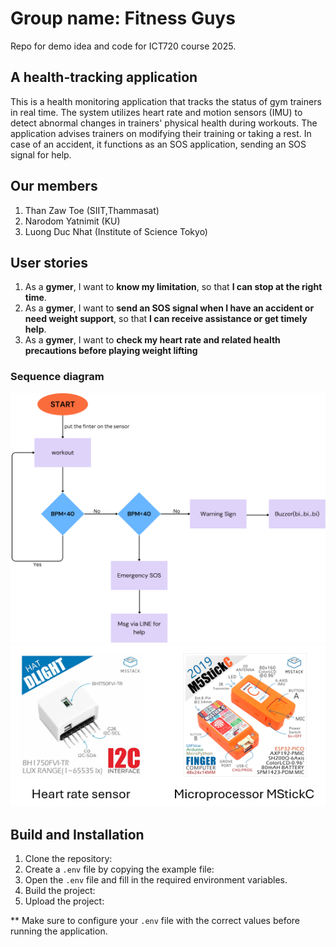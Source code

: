 # Group name: Fitness Guys
Repo for demo idea and code for ICT720 course 2025.

## A health-tracking application
This is a health monitoring application that tracks the status of gym trainers in real time. The system utilizes heart rate and motion sensors (IMU) to detect abnormal changes in trainers' physical health during workouts. The application advises trainers on modifying their training or taking a rest. In case of an accident, it functions as an SOS application, sending an SOS signal for help.

## Our members
1. Than Zaw Toe (SIIT,Thammasat)
2. Narodom Yatnimit (KU)
3. Luong Duc Nhat (Institute of Science Tokyo)

## User stories
1. As a **gymer**, I want to **know my limitation**, so that **I can stop at the right time**.
2. As a  **gymer**, I want to  **send an SOS signal when I have an accident or need weight support**, so that  **I can receive assistance or get timely help**.
3. As a **gymer**, I want to **check my heart rate and related health precautions before playing weight lifting**


### Sequence diagram
![Flowchart of the application](images/flowchart.png)
![Hardware lists](images/hw.png)

## Build and Installation
1. Clone the repository:
2. Create a `.env` file by copying the example file:
3. Open the `.env` file and fill in the required environment variables.
4. Build the project:
5. Upload the project:

** Make sure to configure your `.env` file with the correct values before running the application.
